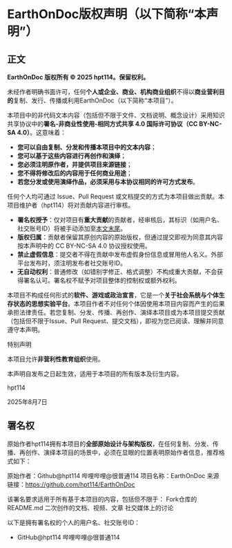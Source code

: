 # EarthOnDoc版权声明（以下简称“本声明”）

## 正文

**EarthOnDoc 版权所有 © 2025 hpt114。保留权利。**

未经作者明确书面许可，任何**个人或企业、商业、机构商业组织**不得以**商业营利目的**复制、发行、传播或利用EarthOnDoc（以下简称“本项目”）。

本项目中的非代码文本内容（包括但不限于文件、文档说明、概念设计）采用知识共享协议中的**署名-非商业性使用-相同方式共享 4.0 国际许可协议（CC BY-NC-SA 4.0）**。这意味着：

- **您可以自由复制、分发和传播本项目中的文本内容**；
- **您可以基于这些内容进行再创作和演绎**；
- **您必须注明原作者，并提供项目来源链接**；
- **您不得将修改后的内容用于任何商业用途**；
- **若您分发或使用演绎作品，必须采用与本协议相同的许可方式发布**。

任何个人均可通过 Issue、Pull Request 或文档提交的方式为本项目做出贡献。本项目维护者（hpt114）将对贡献内容进行审核。

- **署名权授予**：仅对项目有**重大贡献**的贡献者，经审核后，其标识（如用户名、社交账号ID）将被手动添加至[本文末尾](#署名权)。
- **版权归属**：贡献者保留其原创内容的原始版权，但通过提交即视为同意其内容按本声明中的 CC BY-NC-SA 4.0 协议授权使用。
- **禁止虚假信息**：提交者不得在贡献中发布虚假身份信息或冒用他人名义。外部平台发布时，须注明发布者社交账号ID。
- **无自动权利**：普通修改（如错别字修正、格式调整）不构成重大贡献，不会获得署名认可。署名权不赋予对项目整体的控制权或额外权利。

本项目不构成任何形式的**软件、游戏或政治宣言**，它是一个**关于社会系统与个体生存状态的思想实验平台**。本项目作者不对任何个体因使用本项目内容而产生的后果承担法律责任。若您复制、分发、传播、再创作、演绎本项目或为本项目提交贡献（包括但不限于Issue、Pull Request、提交文档），即视为您已阅读、理解并同意遵守本声明。

特别声明

本项目允许**非营利性教育组织**使用。

本声明自发布之日起生效，适用于本项目的所有版本及衍生内容。

hpt114

2025年8月7日

## 署名权

原始作者hpt114拥有本项目的**全部原始设计与架构版权**，在任何复制、分发、传播、再创作、演绎本项目的场景中，必须在显眼的位置表明原始作者信息，推荐格式如下：

原始作者：Github@hpt114 哔哩哔哩@很普通114
项目名称：EarthOnDoc
来源链接：https://github.com/hpt114/EarthOnDoc

该署名要求适用于所有基于本项目的内容，包括但不限于：
Fork仓库的README.md
二次创作的文档、视频、文章
社交媒体上的讨论

以下是拥有署名权的个人的用户名、社交账号ID：

- GitHub@hpt114 哔哩哔哩@很普通114